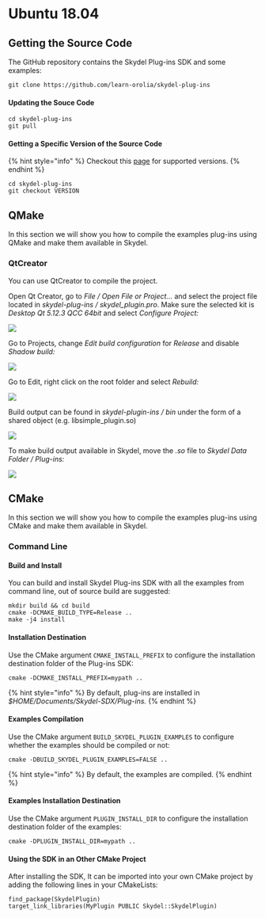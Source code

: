# Ubuntu 18.04

## Getting the Source Code

The GitHub repository contains the Skydel Plug-ins SDK and some examples:

```
git clone https://github.com/learn-orolia/skydel-plug-ins
```

#### Updating the Souce Code

```
cd skydel-plug-ins
git pull
```

#### Getting a Specific Version of the Source Code

{% hint style="info" %}
Checkout this [page](https://github.com/learn-orolia/skydel-plug-ins/releases) for supported versions.
{% endhint %}

```
cd skydel-plug-ins
git checkout VERSION
```

## QMake

In this section we will show you how to compile the examples plug-ins using QMake and make them available in Skydel.

### QtCreator

You can use QtCreator to compile the project.

Open Qt Creator, go to _File / Open File or Project..._ and select the project file located in _skydel-plug-ins / skydel\_plugin.pro_. Make sure the selected kit is _Desktop Qt 5.12.3 QCC 64bit_ and select _Configure Project:_

![](../.gitbook/assets/ub\_compile\_1.png)

Go to Projects, change _Edit build configuration_ for _Release_ and disable _Shadow build:_

![](../.gitbook/assets/ub\_compile\_2.png)

Go to Edit, right click on the root folder and select _Rebuild:_

![](../.gitbook/assets/ub\_compile\_3.png)

Build output can be found in _skydel-plugin-ins / bin_ under the form of a shared object (e.g. libsimple\_plugin.so)

![](../.gitbook/assets/ub\_compile\_4.png)

To make build output available in Skydel, move the _.so_ file to _Skydel Data Folder / Plug-ins:_

![](../.gitbook/assets/ub\_compile\_5.png)

## CMake

In this section we will show you how to compile the examples plug-ins using CMake and make them available in Skydel.

### Command Line

#### Build and Install

You can build and install Skydel Plug-ins SDK with all the examples from command line, out of source build are suggested:

```
mkdir build && cd build
cmake -DCMAKE_BUILD_TYPE=Release ..
make -j4 install
```

#### Installation Destination

Use the CMake argument `CMAKE_INSTALL_PREFIX` to configure the installation destination folder of the Plug-ins SDK:

```
cmake -DCMAKE_INSTALL_PREFIX=mypath ..
```

{% hint style="info" %}
By default, plug-ins are installed in _$HOME/Documents/Skydel-SDX/Plug-ins._
{% endhint %}

#### Examples Compilation

Use the CMake argument `BUILD_SKYDEL_PLUGIN_EXAMPLES` to configure whether the examples should be compiled or not:

```
cmake -DBUILD_SKYDEL_PLUGIN_EXAMPLES=FALSE ..
```

{% hint style="info" %}
By default, the examples are compiled.
{% endhint %}

#### Examples Installation Destination

Use the CMake argument `PLUGIN_INSTALL_DIR` to configure the installation destination folder of the examples:

```
cmake -DPLUGIN_INSTALL_DIR=mypath ..
```

#### Using the SDK in an Other CMake Project

After installing the SDK, It can be imported into your own CMake project by adding the following lines in your CMakeLists:

```
find_package(SkydelPlugin)
target_link_libraries(MyPlugin PUBLIC Skydel::SkydelPlugin)
```
